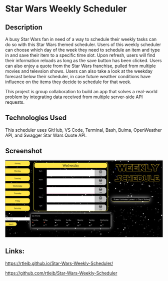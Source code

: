 # Star Wars Weekly Scheduler
## Description
A busy Star Wars fan in need of a way to schedule their weekly tasks can do so with this Star Wars themed scheduler. Users of this weekly scheduler can choose which day of the week they need to schedule an item and type in and save their item to a specific time slot. Upon refresh, users will find their information reloads as long as the save button has been clicked. Users can also enjoy a quote from the Star Wars franchise, pulled from multiple movies and televsion shows.
Users can also take a look at the weekday forecast below their scheduler, in case future weather conditions have influence on the items they decide to schedule for that week.

This project is group collaboration to build an app that solves a real-world problem by integrating data received from multiple server-side API requests. 

## Technologies Used
This scheduler uses GitHub, VS Code, Terminal, Bash, Bulma, OpenWeather API, and Swagger Star Wars Quote API.

## Screenshot
![screen-shot](assets/images/Screen-Shot.png)

## Links:
https://rtleib.github.io/Star-Wars-Weekly-Scheduler/

https://github.com/rtleib/Star-Wars-Weekly-Scheduler

